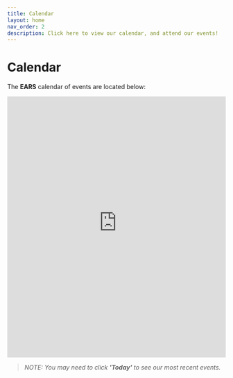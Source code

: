 ```yaml
---
title: Calendar
layout: home
nav_order: 2
description: Click here to view our calendar, and attend our events!
---
```


<h1><b>Calendar</b></h1>

The **EARS** calendar of events are located below: 

<iframe src="https://open-web-calendar.hosted.quelltext.eu/calendar.html?specification_url=https://surreyears.github.io/json/calendar_spec.json" 
    sandbox="allow-scripts allow-same-origin allow-top-navigation"
    allowTransparency="true" scrolling="no" 
    frameborder="0" height="600px" width="100%"> </iframe>

> *NOTE: You may need to click **'Today'** to see our most recent events.*